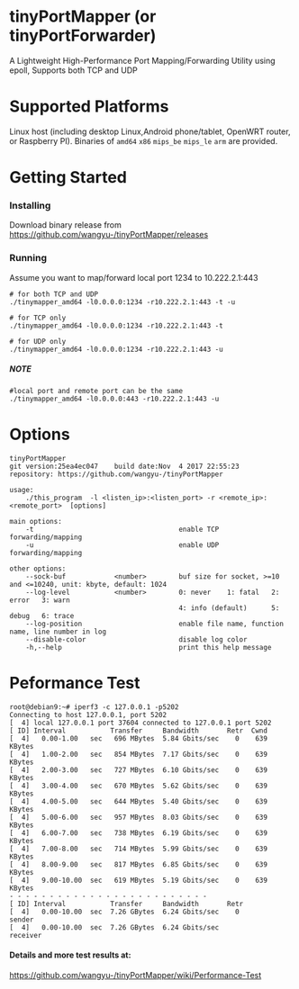 # tinyPortMapper (or tinyPortForwarder)
A Lightweight High-Performance Port Mapping/Forwarding Utility using epoll, Supports both TCP and UDP 

# Supported Platforms
Linux host (including desktop Linux,Android phone/tablet, OpenWRT router, or Raspberry PI). Binaries of `amd64` `x86` `mips_be` `mips_le` `arm` are provided.

# Getting Started

### Installing

Download binary release from https://github.com/wangyu-/tinyPortMapper/releases

### Running
Assume you want to map/forward local port 1234 to 10.222.2.1:443
```
# for both TCP and UDP
./tinymapper_amd64 -l0.0.0.0:1234 -r10.222.2.1:443 -t -u

# for TCP only
./tinymapper_amd64 -l0.0.0.0:1234 -r10.222.2.1:443 -t

# for UDP only
./tinymapper_amd64 -l0.0.0.0:1234 -r10.222.2.1:443 -u
```

##### NOTE
```
#local port and remote port can be the same
./tinymapper_amd64 -l0.0.0.0:443 -r10.222.2.1:443 -u
```
# Options
```
tinyPortMapper
git version:25ea4ec047    build date:Nov  4 2017 22:55:23
repository: https://github.com/wangyu-/tinyPortMapper

usage:
    ./this_program  -l <listen_ip>:<listen_port> -r <remote_ip>:<remote_port>  [options]

main options:
    -t                                    enable TCP forwarding/mapping
    -u                                    enable UDP forwarding/mapping

other options:
    --sock-buf            <number>        buf size for socket, >=10 and <=10240, unit: kbyte, default: 1024
    --log-level           <number>        0: never    1: fatal   2: error   3: warn
                                          4: info (default)      5: debug   6: trace
    --log-position                        enable file name, function name, line number in log
    --disable-color                       disable log color
    -h,--help                             print this help message
```

# Peformance Test
```
root@debian9:~# iperf3 -c 127.0.0.1 -p5202
Connecting to host 127.0.0.1, port 5202
[  4] local 127.0.0.1 port 37604 connected to 127.0.0.1 port 5202
[ ID] Interval           Transfer     Bandwidth       Retr  Cwnd
[  4]   0.00-1.00   sec   696 MBytes  5.84 Gbits/sec    0    639 KBytes
[  4]   1.00-2.00   sec   854 MBytes  7.17 Gbits/sec    0    639 KBytes
[  4]   2.00-3.00   sec   727 MBytes  6.10 Gbits/sec    0    639 KBytes
[  4]   3.00-4.00   sec   670 MBytes  5.62 Gbits/sec    0    639 KBytes
[  4]   4.00-5.00   sec   644 MBytes  5.40 Gbits/sec    0    639 KBytes
[  4]   5.00-6.00   sec   957 MBytes  8.03 Gbits/sec    0    639 KBytes
[  4]   6.00-7.00   sec   738 MBytes  6.19 Gbits/sec    0    639 KBytes
[  4]   7.00-8.00   sec   714 MBytes  5.99 Gbits/sec    0    639 KBytes
[  4]   8.00-9.00   sec   817 MBytes  6.85 Gbits/sec    0    639 KBytes
[  4]   9.00-10.00  sec   619 MBytes  5.19 Gbits/sec    0    639 KBytes
- - - - - - - - - - - - - - - - - - - - - - - - -
[ ID] Interval           Transfer     Bandwidth       Retr
[  4]   0.00-10.00  sec  7.26 GBytes  6.24 Gbits/sec    0             sender
[  4]   0.00-10.00  sec  7.26 GBytes  6.24 Gbits/sec                  receiver

```

#### Details and more test results at:

https://github.com/wangyu-/tinyPortMapper/wiki/Performance-Test
